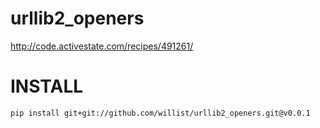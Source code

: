 # urllib2_openers
http://code.activestate.com/recipes/491261/

# INSTALL

    pip install git+git://github.com/willist/urllib2_openers.git@v0.0.1
